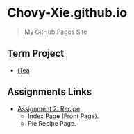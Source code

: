 # Chovy-Xie.github.io
> My GitHub Pages Site

## Term Project
 - [iTea](/term-project/frontend/html/index.html)


## Assignments Links
 - [Assignment 2: Recipe](/csc372-hw/assignment-2/home.html)
    - Index Page (Front Page).
    - Pie Recipe Page.